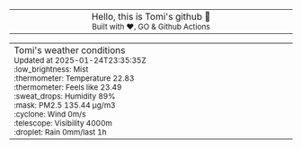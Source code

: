 
<div align="center">
<table>
<tbody>
<td align="center">
<img width="2000" height="0"><br>
Hello, this is Tomi's github 👋<br>
<sup>Built with ❤️, GO & Github Actions</sup><br>
<img width="2000" height="0">
</td>
</tbody>
</table>
</div>
<table>
<tbody>
<td align="left">
<img width="2000" height="0"><br>
Tomi's weather conditions<br>
<sup>Updated at 2025-01-24T23:35:35Z</sup><br>
<sup>:low_brightness: Mist</sup><br>
<sup>:thermometer: Temperature 22.83 </sup><br>
<sup>:thermometer: Feels like 23.49</sup><br>
<sup>:sweat_drops: Humidity 89%</sup><br>
<sup>:mask: PM2.5 135.44 μg/m3</sup><br>
<sup>:cyclone: Wind 0m/s </sup><br>
<sup>:telescope: Visibility 4000m </sup><br>
<sup>:droplet: Rain 0mm/last 1h </sup><br>
<img width="2000" height="0">
</td>
<td align="left">
<img width="2000" height="0"><br>
<br>
<img width="2000" height="0">
</td>
</tbody>
</table>
</div>
    